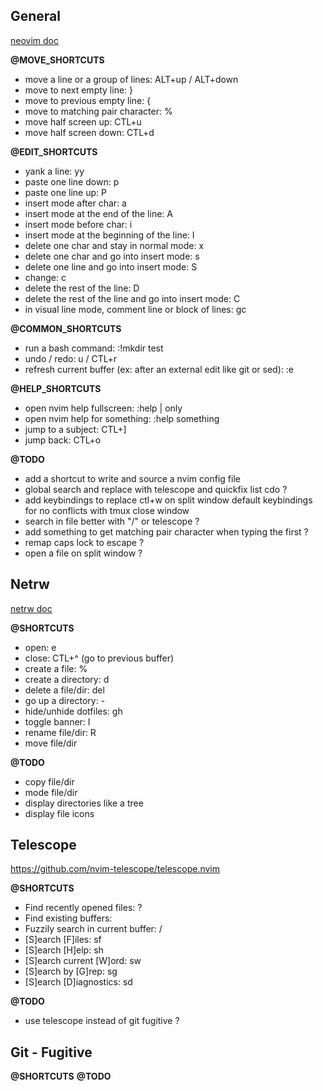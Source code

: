 ## General
[neovim doc](https://neovim.io/doc/)

**@MOVE_SHORTCUTS**
- move a line or a group of lines: ALT+up / ALT+down
- move to next empty line: }
- move to previous empty line: {
- move to matching pair character: %
- move half screen up: CTL+u
- move half screen down: CTL+d

**@EDIT_SHORTCUTS**
- yank a line: yy
- paste one line down: p
- paste one line up: P
- insert mode after char: a
- insert mode at the end of the line: A
- insert mode before char: i
- insert mode at the beginning of the line: I
- delete one char and stay in normal mode: x
- delete one char and go into insert mode: s
- delete one line and go into insert mode: S
- change: c
- delete the rest of the line: D
- delete the rest of the line and go into insert mode: C
- in visual line mode, comment line or block of lines: <leader>gc

**@COMMON_SHORTCUTS**
- run a bash command: :!mkdir test
- undo / redo: u / CTL+r
- refresh current buffer (ex: after an external edit like git or sed): :e

**@HELP_SHORTCUTS**
- open nvim help fullscreen: :help | only
- open nvim help for something: :help something
- jump to a subject: CTL+]
- jump back: CTL+o

**@TODO**
- add a shortcut to write and source a nvim config file
- global search and replace with telescope and quickfix list cdo ?
- add keybindings to replace ctl+w on split window default keybindings for no conflicts with tmux close window
- search in file better with "/" or telescope ? 
- add something to get matching pair character when typing the first ?
- remap caps lock to escape ?
- open a file on split window ?

## Netrw
[netrw doc](https://neovim.io/doc/user/pi_netrw.html)

**@SHORTCUTS**
- open: <leader>e
- close: CTL+^ (go to previous buffer)
- create a file: %
- create a directory: d
- delete a file/dir: del
- go up a directory: -
- hide/unhide dotfiles: gh
- toggle banner: I
- rename file/dir: R
- move file/dir

**@TODO**
- copy file/dir
- mode file/dir
- display directories like a tree
- display file icons

## Telescope
https://github.com/nvim-telescope/telescope.nvim

**@SHORTCUTS**
- Find recently opened files: <leader>? 
- Find existing buffers: <leader><leader> 
- Fuzzily search in current buffer: <leader>/
- [S]earch [F]iles: <leader>sf
- [S]earch [H]elp: <leader>sh
- [S]earch current [W]ord: <leader>sw
- [S]earch by [G]rep: <leader>sg
- [S]earch [D]iagnostics: <leader>sd

**@TODO**
- use telescope instead of git fugitive ?

## Git - Fugitive
**@SHORTCUTS**
**@TODO**
